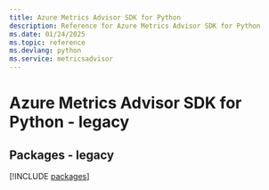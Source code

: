 ```yaml
---
title: Azure Metrics Advisor SDK for Python
description: Reference for Azure Metrics Advisor SDK for Python
ms.date: 01/24/2025
ms.topic: reference
ms.devlang: python
ms.service: metricsadvisor
---
```

# Azure Metrics Advisor SDK for Python - legacy
## Packages - legacy
[!INCLUDE [packages](metrics-advisor-index.md)]